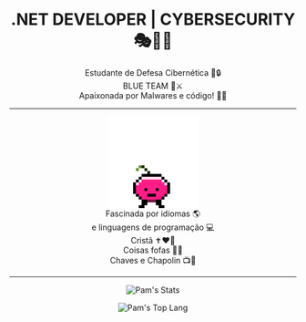 <div align="center">
 
#  .NET DEVELOPER | CYBERSECURITY 🎭👩‍💻
 
 Estudante de Defesa Cibernética 👀🔒 </br>
 BLUE TEAM 💙⚔️ </br>
 Apaixonada por Malwares e código! 👾🧩</br>

 <hr>
 
  <img align="center" src="coisito.gif" alt="uma cerejinha pulante chamada coisito.Eu que fiz." height="160em">
  </br>
 Fascinada por idiomas 🌎 </br>
 e linguagens de programação 💻 </br>
 Cristã ✝️❤️🙏</br>
 Coisas fofas 🌸🐶</br>
 Chaves e Chapolin 📺🥸</br>

 
 <hr>
 
 ![Pam's Stats](https://github-readme-stats.vercel.app/api?username=pampzrd&show_icons=true&theme=bear)
 
 ![Pam's Top Lang](https://github-readme-stats.vercel.app/api/top-langs/?username=pampzrd&layout=compact&theme=bear)

</div>
